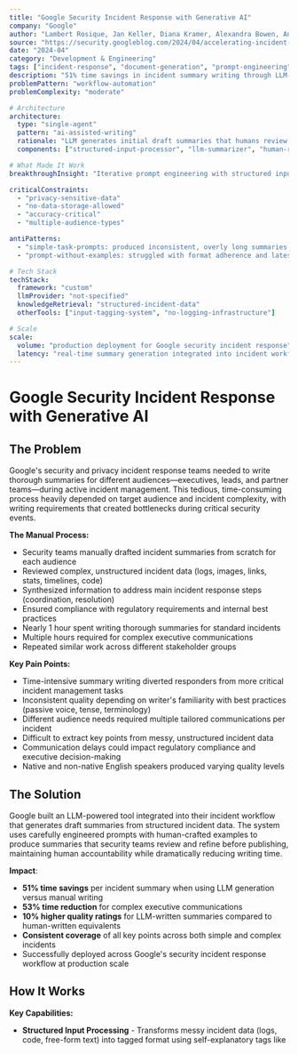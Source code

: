 ```yaml
---
title: "Google Security Incident Response with Generative AI"
company: "Google"
author: "Lambert Rosique, Jan Keller, Diana Kramer, Alexandra Bowen, Andrew Cho"
source: "https://security.googleblog.com/2024/04/accelerating-incident-response-using.html"
date: "2024-04"
category: "Development & Engineering"
tags: ["incident-response", "document-generation", "prompt-engineering", "production", "workflow-automation"]
description: "51% time savings in incident summary writing through LLM-generated summaries that outperformed human-written equivalents by 10%"
problemPattern: "workflow-automation"
problemComplexity: "moderate"

# Architecture
architecture:
  type: "single-agent"
  pattern: "ai-assisted-writing"
  rationale: "LLM generates initial draft summaries that humans review and refine before publishing - balancing AI efficiency with human accountability to mitigate hallucination risks while maintaining quality standards"
  components: ["structured-input-processor", "llm-summarizer", "human-review-interface"]

# What Made It Work
breakthroughInsight: "Iterative prompt engineering with structured input tags and human-crafted examples was critical - final prompt with 2 curated summary examples and self-explanatory tags (<Title>, <Impact>, <Mitigation History>) produced outstanding summaries without hallucinations"

criticalConstraints:
  - "privacy-sensitive-data"
  - "no-data-storage-allowed"
  - "accuracy-critical"
  - "multiple-audience-types"

antiPatterns:
  - "simple-task-prompts: produced inconsistent, overly long summaries missing key facts"
  - "prompt-without-examples: struggled with format adherence and latest update prioritization"

# Tech Stack
techStack:
  framework: "custom"
  llmProvider: "not-specified"
  knowledgeRetrieval: "structured-incident-data"
  otherTools: ["input-tagging-system", "no-logging-infrastructure"]

# Scale
scale:
  volume: "production deployment for Google security incident response"
  latency: "real-time summary generation integrated into incident workflow"
---
```


# Google Security Incident Response with Generative AI

## The Problem

Google's security and privacy incident response teams needed to write thorough summaries for different audiences—executives, leads, and partner teams—during active incident management. This tedious, time-consuming process heavily depended on target audience and incident complexity, with writing requirements that created bottlenecks during critical security events.

**The Manual Process:**
- Security teams manually drafted incident summaries from scratch for each audience
- Reviewed complex, unstructured incident data (logs, images, links, stats, timelines, code)
- Synthesized information to address main incident response steps (coordination, resolution)
- Ensured compliance with regulatory requirements and internal best practices
- Nearly 1 hour spent writing thorough summaries for standard incidents
- Multiple hours required for complex executive communications
- Repeated similar work across different stakeholder groups

**Key Pain Points:**
- Time-intensive summary writing diverted responders from more critical incident management tasks
- Inconsistent quality depending on writer's familiarity with best practices (passive voice, tense, terminology)
- Different audience needs required multiple tailored communications per incident
- Difficult to extract key points from messy, unstructured incident data
- Communication delays could impact regulatory compliance and executive decision-making
- Native and non-native English speakers produced varying quality levels

## The Solution

Google built an LLM-powered tool integrated into their incident workflow that generates draft summaries from structured incident data. The system uses carefully engineered prompts with human-crafted examples to produce summaries that security teams review and refine before publishing, maintaining human accountability while dramatically reducing writing time.

**Impact**:
- **51% time savings** per incident summary when using LLM generation versus manual writing
- **53% time reduction** for complex executive communications
- **10% higher quality ratings** for LLM-written summaries compared to human-written equivalents
- **Consistent coverage** of all key points across both simple and complex incidents
- Successfully deployed across Google's security incident response workflow at production scale

## How It Works

**Key Capabilities:**
- **Structured Input Processing** - Transforms messy incident data (logs, code, free-form text) into tagged format using self-explanatory tags like <Title>, <Actions Taken>, <Impact>, <Mitigation History>
- **Context-Aware Summarization** - LLM generates concise summaries focused on coordination and resolution steps, following organizational best practices
- **Privacy-Preserving Architecture** - Zero-logging infrastructure ensures no incident data stored; LLM doesn't use input/output for retraining
- **Human-in-the-Loop Review** - "Generate Summary" button pre-populates draft that humans can accept, modify, or discard
- **Multi-Audience Support** - Evolved from basic summaries to complex executive communications with multiple sections

**Process Flow:**
1. Incident responder gathers facts from monitoring, detection tools, and triage process
2. Input processor structures messy data by replacing long code/log sections with self-closing tags (<Code Section/>, <Logs/>)
3. Structured incident data tagged with descriptive elements (<Title>, <Impact>, <Comment>)
4. System checks input size - only calls LLM if >200 tokens to prevent hallucinations on small inputs
5. LLM receives engineered prompt with task, guidelines, and 2 human-crafted summary examples
6. Model generates draft summary following organizational format and best practices
7. Draft appears in UI via "Generate Summary" button pre-populating text field
8. Human reviewer accepts summary as-is, makes manual edits, or discards and starts fresh
9. Finalized summary published to appropriate stakeholders (executives, leads, partner teams)

**Prompt Engineering Evolution:** Team iterated through 3 major prompt versions. Version 1 (simple task) produced overly long, inconsistent summaries. Version 2 (elaborate instructions) improved but still struggled with format adherence and latest updates. Final prompt introduced <Good Summary> tag with 2 human-crafted examples, immediately starting output generation without task repetition. This produced "outstanding summaries" with correct structure, complete coverage, and minimal hallucinations.

**Privacy Architecture:** Built infrastructure ensuring no confidential data storage - logging disabled across entire pipeline (UI, LLM, output processing). LLM explicitly configured not to use inputs/outputs for retraining. System monitored through metrics and indicators rather than data logging, meeting strict requirements for sensitive security incident information.

## Key Insight

**Iterative prompt engineering with structured inputs and curated examples is critical for production quality** - The breakthrough came from combining self-explanatory XML-style tags that mirrored incident templates with 2 human-crafted summary examples in the final prompt. This taught the model both the structure (what to include) and quality standards (how to write it) while the <Good Summary> tag eliminated unnecessary preambles.

**Why This Matters:**
- Simple task prompts fail for complex, structured outputs - need explicit examples showing desired format
- Structured input tags (<Title>, <Impact>) create clear semantic boundaries that LLMs can reference in prompts
- Few-shot examples (2-3 high-quality summaries) dramatically outperform lengthy guidelines alone
- Input size thresholds prevent hallucinations - blocking LLM calls for <200 token inputs eliminated edge case failures
- Human review remains essential for accuracy-critical applications despite LLM quality improvements
- Privacy-preserving architectures enable AI deployment on sensitive data through zero-logging and no-retraining configurations

**Critical Design Principles:**
- Start with simple prompts and iterate based on observed failures
- Structure unstructured data before LLM processing using domain-specific tags
- Include concrete examples of desired output format, not just instructions
- Build in programmatic safeguards (size thresholds) to prevent known failure modes
- Always maintain human accountability through review loops for high-stakes content
- Design zero-logging infrastructure for sensitive data from the start

## Links

- [Accelerating Incident Response Using Generative AI](https://security.googleblog.com/2024/04/accelerating-incident-response-using.html) - Original security blog post
- [Google Incident Response Program](https://cloud.google.com/security/incident-response) - Overview of response process
